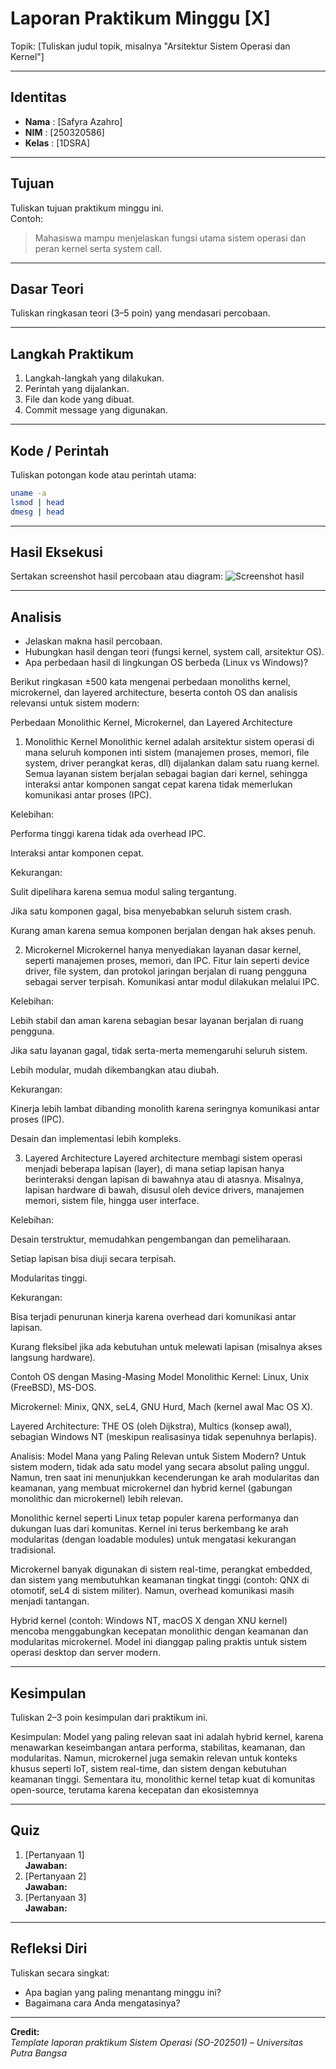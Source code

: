 
# Laporan Praktikum Minggu [X]
Topik: [Tuliskan judul topik, misalnya "Arsitektur Sistem Operasi dan Kernel"]

---

## Identitas
- **Nama**  : [Safyra Azahro]  
- **NIM**   : [250320586]  
- **Kelas** : [1DSRA]

---

## Tujuan
Tuliskan tujuan praktikum minggu ini.  
Contoh:  
> Mahasiswa mampu menjelaskan fungsi utama sistem operasi dan peran kernel serta system call.

---

## Dasar Teori
Tuliskan ringkasan teori (3–5 poin) yang mendasari percobaan.

---

## Langkah Praktikum
1. Langkah-langkah yang dilakukan.  
2. Perintah yang dijalankan.  
3. File dan kode yang dibuat.  
4. Commit message yang digunakan.

---

## Kode / Perintah
Tuliskan potongan kode atau perintah utama:
```bash
uname -a
lsmod | head
dmesg | head
```

---

## Hasil Eksekusi
Sertakan screenshot hasil percobaan atau diagram:
![Screenshot hasil](screenshots/example.png)

---

## Analisis
- Jelaskan makna hasil percobaan.  
- Hubungkan hasil dengan teori (fungsi kernel, system call, arsitektur OS).  
- Apa perbedaan hasil di lingkungan OS berbeda (Linux vs Windows)?  


Berikut ringkasan ±500 kata mengenai perbedaan monoliths kernel, microkernel, dan layered architecture, beserta contoh OS dan analisis relevansi untuk sistem modern:

Perbedaan Monolithic Kernel, Microkernel, dan Layered Architecture
1. Monolithic Kernel
Monolithic kernel adalah arsitektur sistem operasi di mana seluruh komponen inti sistem (manajemen proses, memori, file system, driver perangkat keras, dll) dijalankan dalam satu ruang kernel. Semua layanan sistem berjalan sebagai bagian dari kernel, sehingga interaksi antar komponen sangat cepat karena tidak memerlukan komunikasi antar proses (IPC).

Kelebihan:

Performa tinggi karena tidak ada overhead IPC.

Interaksi antar komponen cepat.

Kekurangan:

Sulit dipelihara karena semua modul saling tergantung.

Jika satu komponen gagal, bisa menyebabkan seluruh sistem crash.

Kurang aman karena semua komponen berjalan dengan hak akses penuh.

2. Microkernel
Microkernel hanya menyediakan layanan dasar kernel, seperti manajemen proses, memori, dan IPC. Fitur lain seperti device driver, file system, dan protokol jaringan berjalan di ruang pengguna sebagai server terpisah. Komunikasi antar modul dilakukan melalui IPC.

Kelebihan:

Lebih stabil dan aman karena sebagian besar layanan berjalan di ruang pengguna.

Jika satu layanan gagal, tidak serta-merta memengaruhi seluruh sistem.

Lebih modular, mudah dikembangkan atau diubah.

Kekurangan:

Kinerja lebih lambat dibanding monolith karena seringnya komunikasi antar proses (IPC).

Desain dan implementasi lebih kompleks.

3. Layered Architecture
Layered architecture membagi sistem operasi menjadi beberapa lapisan (layer), di mana setiap lapisan hanya berinteraksi dengan lapisan di bawahnya atau di atasnya. Misalnya, lapisan hardware di bawah, disusul oleh device drivers, manajemen memori, sistem file, hingga user interface.

Kelebihan:

Desain terstruktur, memudahkan pengembangan dan pemeliharaan.

Setiap lapisan bisa diuji secara terpisah.

Modularitas tinggi.

Kekurangan:

Bisa terjadi penurunan kinerja karena overhead dari komunikasi antar lapisan.

Kurang fleksibel jika ada kebutuhan untuk melewati lapisan (misalnya akses langsung hardware).

Contoh OS dengan Masing-Masing Model
Monolithic Kernel: Linux, Unix (FreeBSD), MS-DOS.

Microkernel: Minix, QNX, seL4, GNU Hurd, Mach (kernel awal Mac OS X).

Layered Architecture: THE OS (oleh Dijkstra), Multics (konsep awal), sebagian Windows NT (meskipun realisasinya tidak sepenuhnya berlapis).

Analisis: Model Mana yang Paling Relevan untuk Sistem Modern?
Untuk sistem modern, tidak ada satu model yang secara absolut paling unggul. Namun, tren saat ini menunjukkan kecenderungan ke arah modularitas dan keamanan, yang membuat microkernel dan hybrid kernel (gabungan monolithic dan microkernel) lebih relevan.

Monolithic kernel seperti Linux tetap populer karena performanya dan dukungan luas dari komunitas. Kernel ini terus berkembang ke arah modularitas (dengan loadable modules) untuk mengatasi kekurangan tradisional.

Microkernel banyak digunakan di sistem real-time, perangkat embedded, dan sistem yang membutuhkan keamanan tingkat tinggi (contoh: QNX di otomotif, seL4 di sistem militer). Namun, overhead komunikasi masih menjadi tantangan.

Hybrid kernel (contoh: Windows NT, macOS X dengan XNU kernel) mencoba menggabungkan kecepatan monolithic dengan keamanan dan modularitas microkernel. Model ini dianggap paling praktis untuk sistem operasi desktop dan server modern.


---

## Kesimpulan
Tuliskan 2–3 poin kesimpulan dari praktikum ini.

Kesimpulan:
Model yang paling relevan saat ini adalah hybrid kernel, karena menawarkan keseimbangan antara performa, stabilitas, keamanan, dan modularitas. Namun, microkernel juga semakin relevan untuk konteks khusus seperti IoT, sistem real-time, dan sistem dengan kebutuhan keamanan tinggi. Sementara itu, monolithic kernel tetap kuat di komunitas open-source, terutama karena kecepatan dan ekosistemnya

---

## Quiz
1. [Pertanyaan 1]  
   **Jawaban:**  
2. [Pertanyaan 2]  
   **Jawaban:**  
3. [Pertanyaan 3]  
   **Jawaban:**  

---

## Refleksi Diri
Tuliskan secara singkat:
- Apa bagian yang paling menantang minggu ini?  
- Bagaimana cara Anda mengatasinya?  

---

**Credit:**  
_Template laporan praktikum Sistem Operasi (SO-202501) – Universitas Putra Bangsa_
